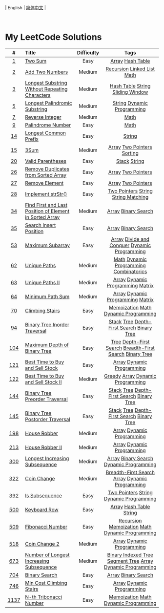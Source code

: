 
| English | [简体中文](README.md) |

<p>
    <img src="https://img.shields.io/badge/User--blue.svg?" alt="">
    <img src="https://img.shields.io/badge/Solved-0/2704-blue.svg?" alt="">
    <img src="https://img.shields.io/badge/Easy-0-green.svg?" alt="">
    <img src="https://img.shields.io/badge/Medium-0-orange.svg?" alt="">
    <img src="https://img.shields.io/badge/Hard-0-red.svg?" alt="">
</p>
<h1>My LeetCode Solutions</h1>

| #    | Title | Difficulty | Tags |
| :----: | :----- | :----------: | :----: |
|[1](https://leetcode-cn.com/problems/two-sum)|[Two Sum](https://github.com/KamToHung/leetcode/tree/main/算法/1.%20两数之和/README_EN.md)|Easy|[Array](https://leetcode-cn.com/tag/array) [Hash Table](https://leetcode-cn.com/tag/hash-table) |
|[2](https://leetcode-cn.com/problems/add-two-numbers)|[Add Two Numbers](https://github.com/KamToHung/leetcode/tree/main/算法/2.%20两数相加/README_EN.md)|Medium|[Recursion](https://leetcode-cn.com/tag/recursion) [Linked List](https://leetcode-cn.com/tag/linked-list) [Math](https://leetcode-cn.com/tag/math) |
|[3](https://leetcode-cn.com/problems/longest-substring-without-repeating-characters)|[Longest Substring Without Repeating Characters](https://github.com/KamToHung/leetcode/tree/main/算法/3.%20无重复字符的最长子串/README_EN.md)|Medium|[Hash Table](https://leetcode-cn.com/tag/hash-table) [String](https://leetcode-cn.com/tag/string) [Sliding Window](https://leetcode-cn.com/tag/sliding-window) |
|[5](https://leetcode-cn.com/problems/longest-palindromic-substring)|[Longest Palindromic Substring](https://github.com/KamToHung/leetcode/tree/main/算法/5.%20最长回文子串/README_EN.md)|Medium|[String](https://leetcode-cn.com/tag/string) [Dynamic Programming](https://leetcode-cn.com/tag/dynamic-programming) |
|[7](https://leetcode-cn.com/problems/reverse-integer)|[Reverse Integer](https://github.com/KamToHung/leetcode/tree/main/算法/7.%20整数反转/README_EN.md)|Medium|[Math](https://leetcode-cn.com/tag/math) |
|[9](https://leetcode-cn.com/problems/palindrome-number)|[Palindrome Number](https://github.com/KamToHung/leetcode/tree/main/算法/9.%20回文数/README_EN.md)|Easy|[Math](https://leetcode-cn.com/tag/math) |
|[14](https://leetcode-cn.com/problems/longest-common-prefix)|[Longest Common Prefix](https://github.com/KamToHung/leetcode/tree/main/算法/14.%20最长公共前缀/README_EN.md)|Easy|[String](https://leetcode-cn.com/tag/string) |
|[15](https://leetcode-cn.com/problems/3sum)|[3Sum](https://github.com/KamToHung/leetcode/tree/main/算法/15.%20三数之和/README_EN.md)|Medium|[Array](https://leetcode-cn.com/tag/array) [Two Pointers](https://leetcode-cn.com/tag/two-pointers) [Sorting](https://leetcode-cn.com/tag/sorting) |
|[20](https://leetcode-cn.com/problems/valid-parentheses)|[Valid Parentheses](https://github.com/KamToHung/leetcode/tree/main/算法/20.%20有效的括号/README_EN.md)|Easy|[Stack](https://leetcode-cn.com/tag/stack) [String](https://leetcode-cn.com/tag/string) |
|[26](https://leetcode-cn.com/problems/remove-duplicates-from-sorted-array)|[Remove Duplicates from Sorted Array](https://github.com/KamToHung/leetcode/tree/main/算法/26.%20删除有序数组中的重复项/README_EN.md)|Easy|[Array](https://leetcode-cn.com/tag/array) [Two Pointers](https://leetcode-cn.com/tag/two-pointers) |
|[27](https://leetcode-cn.com/problems/remove-element)|[Remove Element](https://github.com/KamToHung/leetcode/tree/main/算法/27.%20移除元素/README_EN.md)|Easy|[Array](https://leetcode-cn.com/tag/array) [Two Pointers](https://leetcode-cn.com/tag/two-pointers) |
|[28](https://leetcode-cn.com/problems/implement-strstr)|[Implement strStr()](https://github.com/KamToHung/leetcode/tree/main/算法/28.%20实现%20strStr()/README_EN.md)|Easy|[Two Pointers](https://leetcode-cn.com/tag/two-pointers) [String](https://leetcode-cn.com/tag/string) [String Matching](https://leetcode-cn.com/tag/string-matching) |
|[34](https://leetcode-cn.com/problems/find-first-and-last-position-of-element-in-sorted-array)|[Find First and Last Position of Element in Sorted Array](https://github.com/KamToHung/leetcode/tree/main/算法/34.%20在排序数组中查找元素的第一个和最后一个位置/README_EN.md)|Medium|[Array](https://leetcode-cn.com/tag/array) [Binary Search](https://leetcode-cn.com/tag/binary-search) |
|[35](https://leetcode-cn.com/problems/search-insert-position)|[Search Insert Position](https://github.com/KamToHung/leetcode/tree/main/算法/35.%20搜索插入位置/README_EN.md)|Easy|[Array](https://leetcode-cn.com/tag/array) [Binary Search](https://leetcode-cn.com/tag/binary-search) |
|[53](https://leetcode-cn.com/problems/maximum-subarray)|[Maximum Subarray](https://github.com/KamToHung/leetcode/tree/main/算法/53.%20最大子数组和/README_EN.md)|Easy|[Array](https://leetcode-cn.com/tag/array) [Divide and Conquer](https://leetcode-cn.com/tag/divide-and-conquer) [Dynamic Programming](https://leetcode-cn.com/tag/dynamic-programming) |
|[62](https://leetcode-cn.com/problems/unique-paths)|[Unique Paths](https://github.com/KamToHung/leetcode/tree/main/算法/62.%20不同路径/README_EN.md)|Medium|[Math](https://leetcode-cn.com/tag/math) [Dynamic Programming](https://leetcode-cn.com/tag/dynamic-programming) [Combinatorics](https://leetcode-cn.com/tag/combinatorics) |
|[63](https://leetcode-cn.com/problems/unique-paths-ii)|[Unique Paths II](https://github.com/KamToHung/leetcode/tree/main/算法/63.%20不同路径%20II/README_EN.md)|Medium|[Array](https://leetcode-cn.com/tag/array) [Dynamic Programming](https://leetcode-cn.com/tag/dynamic-programming) [Matrix](https://leetcode-cn.com/tag/matrix) |
|[64](https://leetcode-cn.com/problems/minimum-path-sum)|[Minimum Path Sum](https://github.com/KamToHung/leetcode/tree/main/算法/64.%20最小路径和/README_EN.md)|Medium|[Array](https://leetcode-cn.com/tag/array) [Dynamic Programming](https://leetcode-cn.com/tag/dynamic-programming) [Matrix](https://leetcode-cn.com/tag/matrix) |
|[70](https://leetcode-cn.com/problems/climbing-stairs)|[Climbing Stairs](https://github.com/KamToHung/leetcode/tree/main/算法/70.%20爬楼梯/README_EN.md)|Easy|[Memoization](https://leetcode-cn.com/tag/memoization) [Math](https://leetcode-cn.com/tag/math) [Dynamic Programming](https://leetcode-cn.com/tag/dynamic-programming) |
|[94](https://leetcode-cn.com/problems/binary-tree-inorder-traversal)|[Binary Tree Inorder Traversal](https://github.com/KamToHung/leetcode/tree/main/算法/94.%20二叉树的中序遍历/README_EN.md)|Easy|[Stack](https://leetcode-cn.com/tag/stack) [Tree](https://leetcode-cn.com/tag/tree) [Depth-First Search](https://leetcode-cn.com/tag/depth-first-search) [Binary Tree](https://leetcode-cn.com/tag/binary-tree) |
|[104](https://leetcode-cn.com/problems/maximum-depth-of-binary-tree)|[Maximum Depth of Binary Tree](https://github.com/KamToHung/leetcode/tree/main/算法/104.%20二叉树的最大深度/README_EN.md)|Easy|[Tree](https://leetcode-cn.com/tag/tree) [Depth-First Search](https://leetcode-cn.com/tag/depth-first-search) [Breadth-First Search](https://leetcode-cn.com/tag/breadth-first-search) [Binary Tree](https://leetcode-cn.com/tag/binary-tree) |
|[121](https://leetcode-cn.com/problems/best-time-to-buy-and-sell-stock)|[Best Time to Buy and Sell Stock](https://github.com/KamToHung/leetcode/tree/main/算法/121.%20买卖股票的最佳时机/README_EN.md)|Easy|[Array](https://leetcode-cn.com/tag/array) [Dynamic Programming](https://leetcode-cn.com/tag/dynamic-programming) |
|[122](https://leetcode-cn.com/problems/best-time-to-buy-and-sell-stock-ii)|[Best Time to Buy and Sell Stock II](https://github.com/KamToHung/leetcode/tree/main/算法/122.%20买卖股票的最佳时机%20II/README_EN.md)|Medium|[Greedy](https://leetcode-cn.com/tag/greedy) [Array](https://leetcode-cn.com/tag/array) [Dynamic Programming](https://leetcode-cn.com/tag/dynamic-programming) |
|[144](https://leetcode-cn.com/problems/binary-tree-preorder-traversal)|[Binary Tree Preorder Traversal](https://github.com/KamToHung/leetcode/tree/main/算法/144.%20二叉树的前序遍历/README_EN.md)|Easy|[Stack](https://leetcode-cn.com/tag/stack) [Tree](https://leetcode-cn.com/tag/tree) [Depth-First Search](https://leetcode-cn.com/tag/depth-first-search) [Binary Tree](https://leetcode-cn.com/tag/binary-tree) |
|[145](https://leetcode-cn.com/problems/binary-tree-postorder-traversal)|[Binary Tree Postorder Traversal](https://github.com/KamToHung/leetcode/tree/main/算法/145.%20二叉树的后序遍历/README_EN.md)|Easy|[Stack](https://leetcode-cn.com/tag/stack) [Tree](https://leetcode-cn.com/tag/tree) [Depth-First Search](https://leetcode-cn.com/tag/depth-first-search) [Binary Tree](https://leetcode-cn.com/tag/binary-tree) |
|[198](https://leetcode-cn.com/problems/house-robber)|[House Robber](https://github.com/KamToHung/leetcode/tree/main/算法/198.%20打家劫舍/README_EN.md)|Medium|[Array](https://leetcode-cn.com/tag/array) [Dynamic Programming](https://leetcode-cn.com/tag/dynamic-programming) |
|[213](https://leetcode-cn.com/problems/house-robber-ii)|[House Robber II](https://github.com/KamToHung/leetcode/tree/main/算法/213.%20打家劫舍%20II/README_EN.md)|Medium|[Array](https://leetcode-cn.com/tag/array) [Dynamic Programming](https://leetcode-cn.com/tag/dynamic-programming) |
|[300](https://leetcode-cn.com/problems/longest-increasing-subsequence)|[Longest Increasing Subsequence](https://github.com/KamToHung/leetcode/tree/main/算法/300.%20最长递增子序列/README_EN.md)|Medium|[Array](https://leetcode-cn.com/tag/array) [Binary Search](https://leetcode-cn.com/tag/binary-search) [Dynamic Programming](https://leetcode-cn.com/tag/dynamic-programming) |
|[322](https://leetcode-cn.com/problems/coin-change)|[Coin Change](https://github.com/KamToHung/leetcode/tree/main/算法/322.%20零钱兑换/README_EN.md)|Medium|[Breadth-First Search](https://leetcode-cn.com/tag/breadth-first-search) [Array](https://leetcode-cn.com/tag/array) [Dynamic Programming](https://leetcode-cn.com/tag/dynamic-programming) |
|[392](https://leetcode-cn.com/problems/is-subsequence)|[Is Subsequence](https://github.com/KamToHung/leetcode/tree/main/算法/392.%20判断子序列/README_EN.md)|Easy|[Two Pointers](https://leetcode-cn.com/tag/two-pointers) [String](https://leetcode-cn.com/tag/string) [Dynamic Programming](https://leetcode-cn.com/tag/dynamic-programming) |
|[500](https://leetcode-cn.com/problems/keyboard-row)|[Keyboard Row](https://github.com/KamToHung/leetcode/tree/main/算法/500.%20键盘行/README_EN.md)|Easy|[Array](https://leetcode-cn.com/tag/array) [Hash Table](https://leetcode-cn.com/tag/hash-table) [String](https://leetcode-cn.com/tag/string) |
|[509](https://leetcode-cn.com/problems/fibonacci-number)|[Fibonacci Number](https://github.com/KamToHung/leetcode/tree/main/算法/509.%20斐波那契数/README_EN.md)|Easy|[Recursion](https://leetcode-cn.com/tag/recursion) [Memoization](https://leetcode-cn.com/tag/memoization) [Math](https://leetcode-cn.com/tag/math) [Dynamic Programming](https://leetcode-cn.com/tag/dynamic-programming) |
|[518](https://leetcode-cn.com/problems/coin-change-2)|[Coin Change 2](https://github.com/KamToHung/leetcode/tree/main/算法/518.%20零钱兑换%20II/README_EN.md)|Medium|[Array](https://leetcode-cn.com/tag/array) [Dynamic Programming](https://leetcode-cn.com/tag/dynamic-programming) |
|[673](https://leetcode-cn.com/problems/number-of-longest-increasing-subsequence)|[Number of Longest Increasing Subsequence](https://github.com/KamToHung/leetcode/tree/main/算法/673.%20最长递增子序列的个数/README_EN.md)|Medium|[Binary Indexed Tree](https://leetcode-cn.com/tag/binary-indexed-tree) [Segment Tree](https://leetcode-cn.com/tag/segment-tree) [Array](https://leetcode-cn.com/tag/array) [Dynamic Programming](https://leetcode-cn.com/tag/dynamic-programming) |
|[704](https://leetcode-cn.com/problems/binary-search)|[Binary Search](https://github.com/KamToHung/leetcode/tree/main/算法/704.%20二分查找/README_EN.md)|Easy|[Array](https://leetcode-cn.com/tag/array) [Binary Search](https://leetcode-cn.com/tag/binary-search) |
|[746](https://leetcode-cn.com/problems/min-cost-climbing-stairs)|[Min Cost Climbing Stairs](https://github.com/KamToHung/leetcode/tree/main/算法/746.%20使用最小花费爬楼梯/README_EN.md)|Easy|[Array](https://leetcode-cn.com/tag/array) [Dynamic Programming](https://leetcode-cn.com/tag/dynamic-programming) |
|[1137](https://leetcode-cn.com/problems/n-th-tribonacci-number)|[N-th Tribonacci Number](https://github.com/KamToHung/leetcode/tree/main/算法/1137.%20第%20N%20个泰波那契数/README_EN.md)|Easy|[Memoization](https://leetcode-cn.com/tag/memoization) [Math](https://leetcode-cn.com/tag/math) [Dynamic Programming](https://leetcode-cn.com/tag/dynamic-programming) |

